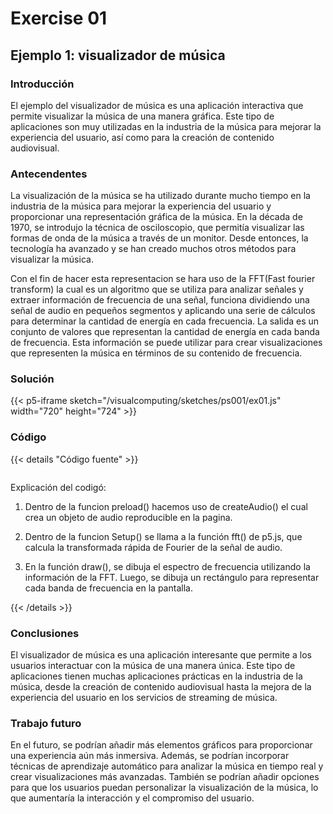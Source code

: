 # Exercise 01

## Ejemplo 1: visualizador de música

### Introducción

El ejemplo del visualizador de música es una aplicación interactiva que permite visualizar la música de una manera gráfica. Este tipo de aplicaciones son muy utilizadas en la industria de la música para mejorar la experiencia del usuario, así como para la creación de contenido audiovisual.

### Antecendentes

La visualización de la música se ha utilizado durante mucho tiempo en la industria de la música para mejorar la experiencia del usuario y proporcionar una representación gráfica de la música. En la década de 1970, se introdujo la técnica de osciloscopio, que permitía visualizar las formas de onda de la música a través de un monitor. Desde entonces, la tecnología ha avanzado y se han creado muchos otros métodos para visualizar la música.

Con el fin de hacer esta representacion se hara uso de la FFT(Fast fourier transform) la cual es un algoritmo que se utiliza para analizar señales y extraer información de frecuencia de una señal, funciona dividiendo una señal de audio en pequeños segmentos y aplicando una serie de cálculos para determinar la cantidad de energía en cada frecuencia. La salida es un conjunto de valores que representan la cantidad de energía en cada banda de frecuencia. Esta información se puede utilizar para crear visualizaciones que representen la música en términos de su contenido de frecuencia.

### Solución

{{< p5-iframe sketch="/visualcomputing/sketches/ps001/ex01.js" width="720" height="724" >}}

### Código

{{< details "Código fuente" >}}

<pre data-src="/visualcomputing/sketches/ps001/ex01.js" class="line-numbers"></pre>

Explicación del codigó:

1. Dentro de la funcion preload() hacemos uso de createAudio() el cual crea un objeto de audio reproducible en la pagina.

2. Dentro de la funcion Setup() se llama a la función fft() de p5.js, que calcula la transformada rápida de Fourier de la señal de audio.

3. En la función draw(), se dibuja el espectro de frecuencia utilizando la información de la FFT. Luego, se dibuja un rectángulo para representar cada banda de frecuencia en la pantalla.

{{< /details >}}

### Conclusiones

El visualizador de música es una aplicación interesante que permite a los usuarios interactuar con la música de una manera única. Este tipo de aplicaciones tienen muchas aplicaciones prácticas en la industria de la música, desde la creación de contenido audiovisual hasta la mejora de la experiencia del usuario en los servicios de streaming de música.

### Trabajo futuro

En el futuro, se podrían añadir más elementos gráficos para proporcionar una experiencia aún más inmersiva. Además, se podrían incorporar técnicas de aprendizaje automático para analizar la música en tiempo real y crear visualizaciones más avanzadas. También se podrían añadir opciones para que los usuarios puedan personalizar la visualización de la música, lo que aumentaría la interacción y el compromiso del usuario.
